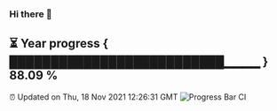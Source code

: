 ### Hi there 👋
⏳ Year progress { ██████████████████████████▁▁▁▁ } 88.09 %
---
⏰ Updated on Thu, 18 Nov 2021 12:26:31 GMT
![Progress Bar CI](https://github.com/liununu/liununu/workflows/Progress%20Bar%20CI/badge.svg)

